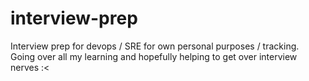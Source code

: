# interview-prep
Interview prep for devops / SRE for own personal purposes / tracking. Going over all my learning and hopefully helping to get over interview nerves :<